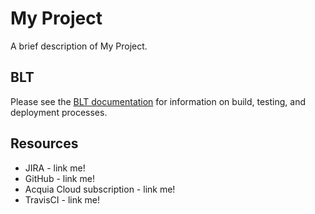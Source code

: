 # My Project

A brief description of My Project.

## BLT

Please see the [BLT documentation](http://blt.readthedocs.io/en/latest/) for information on build, testing, and deployment processes.

## Resources

* JIRA - link me!
* GitHub - link me!
* Acquia Cloud subscription - link me!
* TravisCI - link me!
